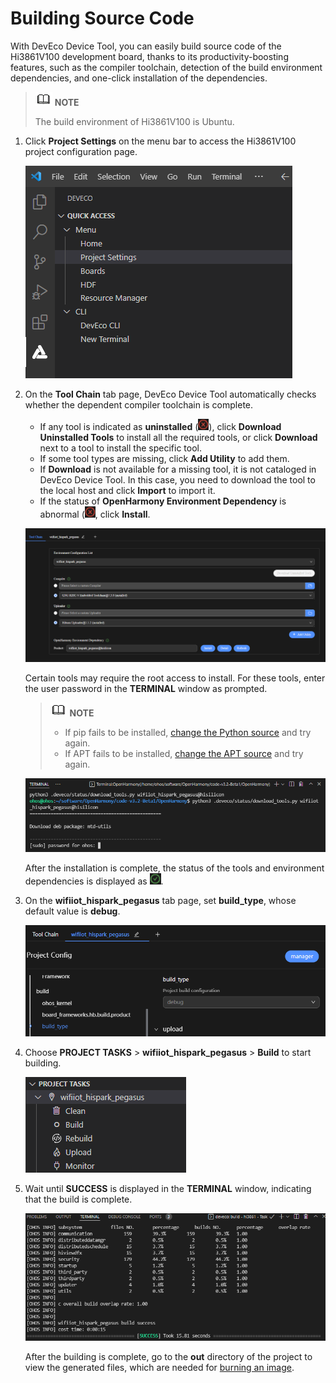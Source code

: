 # Building Source Code


With DevEco Device Tool, you can easily build source code of the Hi3861V100 development board, thanks to its productivity-boosting features, such as the compiler toolchain, detection of the build environment dependencies, and one-click installation of the dependencies.


> ![icon-note.gif](public_sys-resources/icon-note.gif) **NOTE**
>
> The build environment of Hi3861V100 is Ubuntu.


1. Click **Project Settings** on the menu bar to access the Hi3861V100 project configuration page.

   ![en-us_image_0000001275483042](figures/en-us_image_0000001275483042.png)

2. On the **Tool Chain** tab page, DevEco Device Tool automatically checks whether the dependent compiler toolchain is complete.

   - If any tool is indicated as **uninstalled** (![status_uninstall](figures/status_uninstall.png)), click **Download Uninstalled Tools** to install all the required tools, or click **Download** next to a tool to install the specific tool.
   - If some tool types are missing, click **Add Utility** to add them.
   - If **Download** is not available for a missing tool, it is not cataloged in DevEco Device Tool. In this case, you need to download the tool to the local host and click **Import** to import it.
   - If the status of **OpenHarmony Environment Dependency** is abnormal (![status_uninstall](figures/status_uninstall.png), click **Install**.

   ![en-us_image_0000001333256741](figures/en-us_image_0000001333256741.png)

   Certain tools may require the root access to install. For these tools, enter the user password in the **TERMINAL** window as prompted.

   > ![icon-note.gif](public_sys-resources/icon-note.gif) **NOTE**
   >
   > - If pip fails to be installed, [change the Python source](https://device.harmonyos.com/en/docs/documentation/guide/ide-set-python-source-0000001227639986) and try again.
   > - If APT fails to be installed, [change the APT source](https://device.harmonyos.com/en/docs/documentation/guide/faq-toolchain-install-0000001301623822) and try again.

   ![en-us_image_0000001280938208](figures/en-us_image_0000001280938208.png)

   After the installation is complete, the status of the tools and environment dependencies is displayed as ![status_install](figures/status_install.png).

3. On the **wifiiot_hispark_pegasus** tab page, set **build_type**, whose default value is **debug**.

   ![en-us_image_0000001333581089](figures/en-us_image_0000001333581089.png)

4. Choose **PROJECT TASKS** > **wifiiot_hispark_pegasus** > **Build** to start building.

   ![en-us_image_0000001281221352](figures/en-us_image_0000001281221352.png)

5. Wait until **SUCCESS** is displayed in the **TERMINAL** window, indicating that the build is complete.

   ![en-us_image_0000001405938781](figures/en-us_image_0000001405938781.png)

   After the building is complete, go to the **out** directory of the project to view the generated files, which are needed for [burning an image](quickstart-ide-3861-burn.md).
